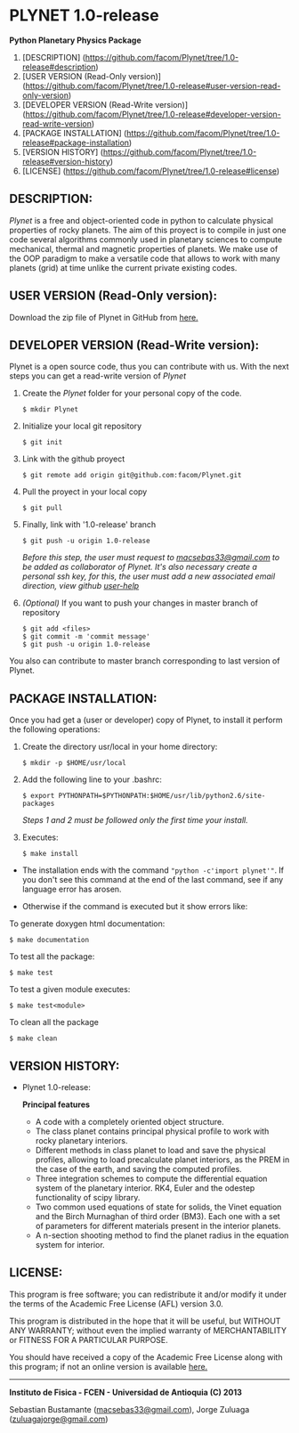 PLYNET 1.0-release
==================
**Python Planetary Physics Package**

1.  [DESCRIPTION]
    (https://github.com/facom/Plynet/tree/1.0-release#description)
2.  [USER VERSION (Read-Only version)]
    (https://github.com/facom/Plynet/tree/1.0-release#user-version-read-only-version)
3.  [DEVELOPER VERSION (Read-Write version)]
    (https://github.com/facom/Plynet/tree/1.0-release#developer-version-read-write-version)
4.  [PACKAGE INSTALLATION]
    (https://github.com/facom/Plynet/tree/1.0-release#package-installation)
5.  [VERSION HISTORY]
    (https://github.com/facom/Plynet/tree/1.0-release#version-history)
6.  [LICENSE]
    (https://github.com/facom/Plynet/tree/1.0-release#license)


DESCRIPTION:
-----------------------------------------------------------------------------------------
*Plynet* is a free and object-oriented code in python to calculate physical 
properties of rocky planets. The aim of this proyect is to compile in just one code 
several algorithms commonly used in planetary sciences to compute mechanical, thermal 
and magnetic properties of planets. We make use of the OOP paradigm to make a versatile 
code that allows to work with many planets (grid) at time unlike the current private 
existing codes.


USER VERSION (Read-Only version):
-----------------------------------------------------------------------------------------
Download the zip file of Plynet in GitHub from 
[here.](https://github.com/facom/Plynet/archive/1.0-release.zip)


DEVELOPER VERSION (Read-Write version):
-----------------------------------------------------------------------------------------
Plynet is a open source code, thus you can contribute with us. With the next steps 
you can get a read-write version of *Plynet*


1.  Create the *Plynet* folder for your personal copy of the code.

        $ mkdir Plynet

2.  Initialize your local git repository

        $ git init

3.  Link with the github proyect

        $ git remote add origin git@github.com:facom/Plynet.git

4.  Pull the proyect in your local copy

        $ git pull

5.  Finally, link with '1.0-release' branch

        $ git push -u origin 1.0-release

    *Before this step, the user must request to macsebas33@gmail.com to be
    added as collaborator of Plynet. It's also necessary create a personal ssh 
    key, for this, the user must add a new associated email direction, view github 
    [user-help](https://help.github.com/)*

6.  *(Optional)* If you want to push your changes in master branch of repository

        $ git add <files>
        $ git commit -m 'commit message'
        $ git push -u origin 1.0-release


You also can contribute to master branch corresponding to last version of Plynet.


PACKAGE INSTALLATION:
-----------------------------------------------------------------------------------------
Once you had get a (user or developer) copy of Plynet, to install it perform the 
following operations:

1.  Create the directory usr/local in your home directory:
   
        $ mkdir -p $HOME/usr/local

2.  Add the following line to your .bashrc:

        $ export PYTHONPATH=$PYTHONPATH:$HOME/usr/lib/python2.6/site-packages

    *Steps 1 and 2 must be followed only the first time your install.*

3.  Executes:
   
        $ make install

* The installation ends with the command `"python -c'import plynet'"`.  If
  you don't see this command at the end of the last command, see if any
  language error has arosen.

* Otherwise if the command is executed but it show errors like:

To generate doxygen html documentation:

    $ make documentation

To test all the package:
   
    $ make test

To test a given module executes:

    $ make test<module>

To clean all the package

    $ make clean


VERSION HISTORY:
-----------------------------------------------------------------------------------------
* Plynet 1.0-release:

  **Principal features**
  * A code with a completely oriented object structure. 
  * The class planet contains principal physical profile to work with rocky planetary
  interiors.
  * Different methods in class planet to load and save the physical profiles, allowing to 
  load precalculate planet interiors, as the PREM in the case of the earth, and saving
  the computed profiles.
  * Three integration schemes to compute the differential equation system of the 
  planetary interior. RK4, Euler and the odestep functionality of scipy library.
  * Two common used equations of state for solids, the Vinet equation and the Birch 
  Murnaghan of third order (BM3). Each one with a set of parameters for different 
  materials present in the interior planets.
  * A n-section shooting method to find the planet radius in the equation system for 
  interior.


LICENSE:
-----------------------------------------------------------------------------------------
This program is free software; you can redistribute it and/or modify it under the terms 
of the Academic Free License (AFL) version 3.0.

This program is distributed in the hope that it will be useful, but WITHOUT ANY WARRANTY; 
without even the implied warranty of MERCHANTABILITY or FITNESS FOR A PARTICULAR PURPOSE. 

You should have received a copy of the Academic Free License along with this program; if 
not an online version is available [here.](http://www.opensource.org/licenses/afl-3.0.php)


-----------------------------------------------------------------------------------------
**Instituto de Fisica - FCEN - Universidad de Antioquia (C) 2013**

Sebastian Bustamante (macsebas33@gmail.com), Jorge Zuluaga (zuluagajorge@gmail.com)